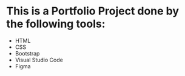 # This is a Portfolio Project done by the following tools:

+ HTML
+ CSS
+ Bootstrap
+ Visual Studio Code
+ Figma
